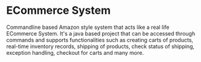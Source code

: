 # ECommerce System
 Commandline based Amazon style system that acts like a real life ECommerce System. It's a java based project that can be accessed through commands and supports functionalities such as creating carts of products, real-time inventory records, shipping of products, check status of shipping, exception handling, checkout for carts and many more.
